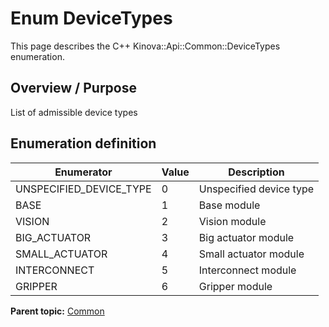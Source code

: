 # Enum DeviceTypes

This page describes the C++ Kinova::Api::Common::DeviceTypes enumeration.

## Overview / Purpose

List of admissible device types

## Enumeration definition

|Enumerator|Value|Description|
|----------|-----|-----------|
|UNSPECIFIED\_DEVICE\_TYPE|0|Unspecified device type|
|BASE|1|Base module|
|VISION|2|Vision module|
|BIG\_ACTUATOR|3|Big actuator module|
|SMALL\_ACTUATOR|4|Small actuator module|
|INTERCONNECT|5|Interconnect module|
|GRIPPER|6|Gripper module|

**Parent topic:** [Common](../references/summary_Common.md)

